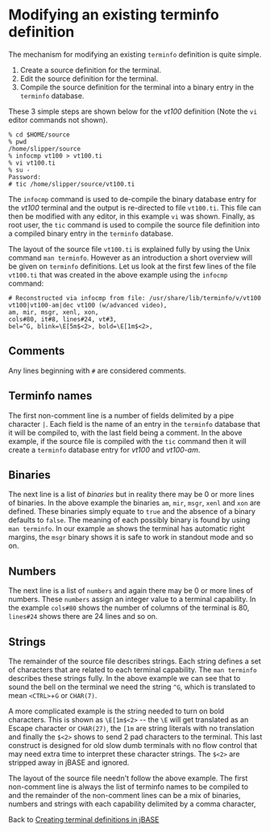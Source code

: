 # Modifying an existing terminfo definition  

<PageHeader />

The mechanism for modifying an existing `terminfo` definition is quite simple.  

1. Create a source definition for the terminal.
2. Edit the source definition for the terminal.
3. Compile the source definition for the terminal into a binary entry in the `terminfo` database.

These 3 simple steps are shown below for the _vt100_ definition (Note the `vi` editor commands not shown).

```
% cd $HOME/source
% pwd
/home/slipper/source
% infocmp vt100 > vt100.ti
% vi vt100.ti
% su -
Password:
# tic /home/slipper/source/vt100.ti
```

The `infocmp` command is used to de-compile the binary database entry for the _vt100_ terminal and the output is re-directed to file `vt100.ti`. This file can then be modified with any editor, in this example `vi` was shown. Finally, as root user, the `tic` command is used to compile the source file definition into a compiled binary entry in the `terminfo` database.

The layout of the source file `vt100.ti` is explained fully by using the Unix command `man terminfo`. However as an introduction a short overview will be given on `terminfo` definitions. Let us look at the first few lines of the file `vt100.ti` that was created in the above example using the `infocmp` command:

```
# Reconstructed via infocmp from file: /usr/share/lib/terminfo/v/vt100
vt100|vt100-am|dec vt100 (w/advanced video),
am, mir, msgr, xenl, xon,
cols#80, it#8, lines#24, vt#3,
bel=^G, blink=\E[5m$<2>, bold=\E[1m$<2>,
```

## Comments

Any lines beginning with `#` are considered comments.

## Terminfo names

The first non-comment line is a number of fields delimited by a pipe character `|`. Each field is the name of an entry in the `terminfo` database that it will be compiled to, with the last field being a comment. In the above example, if the source file is compiled with the `tic` command then it will create a `terminfo` database entry for _vt100_ and _vt100-am_.

## Binaries

The next line is a list of _binaries_ but in reality there may be 0 or more lines of binaries. In the above example the binaries `am`, `mir`, `msgr`, `xenl` and `xon` are defined. These binaries simply equate to `true` and the absence of a binary defaults to `false`. The meaning of each possibly binary is found by using `man terminfo`. In our example `am` shows the terminal has automatic right margins, the `msgr` binary shows it is safe to work in standout mode and so on.

## Numbers

The next line is a list of `numbers` and again there may be 0 or more lines of numbers. These `numbers` assign an integer value to a terminal capability. In the example `cols#80` shows the number of columns of the terminal is 80, `lines#24` shows there are 24 lines and so on.

## Strings

The remainder of the source file describes strings. Each string defines a set of characters that are related to each terminal capability. The `man terminfo` describes these strings fully. In the above example we can see that to sound the bell on the terminal we need the string `^G`, which is translated to mean `<CTRL>`+`G` or `CHAR(7)`.

A more complicated example is the string needed to turn on bold characters. This is shown as `\E[1m$<2>` -- the `\E` will get translated as an Escape character or `CHAR(27)`, the `[1m` are string literals with no translation and finally the `$<2>` shows to send 2 pad characters to the terminal. This last construct is designed for old slow dumb terminals with no flow control that may need extra time to interpret these character strings. The `$<2>` are stripped away in jBASE and ignored.

The layout of the source file needn't follow the above example. The first non-comment line is always the list of terminfo names to be compiled to and the remainder of the non-comment lines can be a mix of binaries, numbers and strings with each capability delimited by a comma character,

Back to [Creating terminal definitions in jBASE](./../README.md)

<PageFooter />
